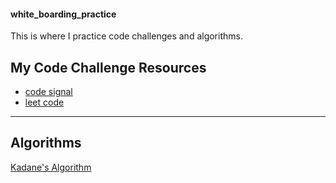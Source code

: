 #### white_boarding_practice
This is where I practice code challenges and algorithms.

## My Code Challenge Resources
- [code signal](https://app.codesignal.com/)
- [leet code](https://leetcode.com/)
---
## Algorithms
[Kadane's Algorithm](https://www.geeksforgeeks.org/largest-sum-contiguous-subarray/)
